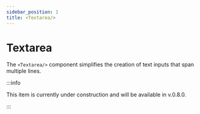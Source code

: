 ```yaml
---
sidebar_position: 1
title: <Textarea/>
---
```


# Textarea

The `<Textarea/>` component simplifies the creation of text inputs that span multiple lines.

:::info

This item is currently under construction and will be available in v.0.8.0.

:::
